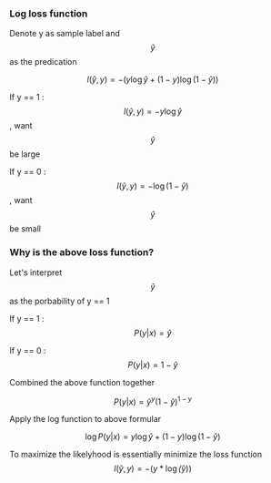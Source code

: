 ### Log loss function

Denote y as sample label and $$ \hat{y} $$ as the predication

$$
l(\hat{y}, y) = -(y\log \hat{y} + (1-y)\log(1-\hat{y}))
$$

If y == 1 : $$ l(\hat{y}, y) = -y\log\hat{y} $$, want $$ \hat{y} $$ be large

If y == 0 : $$ l(\hat{y}, y) = -\log(1-\hat{y}) $$, want $$ \hat{y} $$ be small

### Why is the above loss function?

Let's interpret $$ \hat{y} $$ as the porbability of y == 1

If y == 1 : $$ P({y|x}) = \hat{y} $$

If y == 0 : $$ P({y|x}) = 1 - \hat{y} $$

Combined the above function together

$$ P({y|x}) = \hat{y}^y(1-\hat{y})^{1-y} $$

Apply the log function to above formular

$$ \log P({y|x}) = y\log\hat{y} + (1-y)\log(1-\hat{y}) $$

To maximize the likelyhood is essentially minimize the loss function $$ l(\hat{y}, y) = -(y*\log\hat(y)) $$

